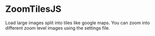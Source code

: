 ZoomTilesJS
===========

Load large images split into tiles like google maps. You can zoom into different zoom level images using the settings file.